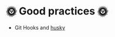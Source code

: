 # 🌞 Good practices 🌞

<div class="row row-cols-md-2 mt-4"><div>
</div><div>

* Git Hooks and [husky](https://github.com/typicode/husky)
</div></div>